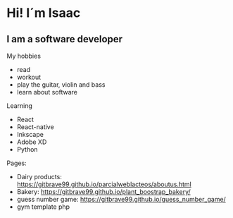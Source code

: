 # Hi! I´m Isaac <br>
## I am a software developer

My hobbies
- read
- workout
- play the guitar, violin and bass
- learn about software

Learning
- React
- React-native
- Inkscape
- Adobe XD
- Python


Pages:
- Dairy products: https://gitbrave99.github.io/parcialweblacteos/aboutus.html
- Bakery: https://gitbrave99.github.io/plant_boostrap_bakery/
- guess number game: https://gitbrave99.github.io/guess_number_game/
- gym template php
